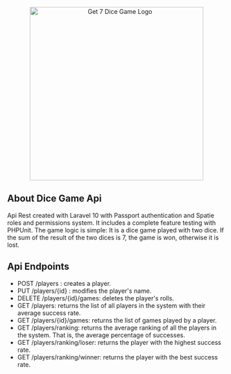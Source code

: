 <p align="center"><img src="dices.webp" width="400" alt="Get 7 Dice Game Logo"></a></p>


<title align="center">
Get 7 Dice Game Api
</title>


## About Dice Game Api

Api Rest created with Laravel 10 with Passport authentication and Spatie roles and permissions system. It includes a complete feature testing with PHPUnit.
The game logic is simple: It is a dice game played with two dice. If the sum of the result of the two dices is 7, the game is won, otherwise it is lost.

## Api Endpoints

- POST /players : creates a player.
- PUT /players/{id} : modifies the player's name.
- DELETE /players/{id}/games: deletes the player's rolls.
- GET /players: returns the list of all players in the system with their average success rate.
- GET /players/{id}/games: returns the list of games played by a player.
- GET /players/ranking: returns the average ranking of all the players in the system. That is, the average percentage of successes.
- GET /players/ranking/loser: returns the player with the highest success rate.
- GET /players/ranking/winner: returns the player with the best success rate.

